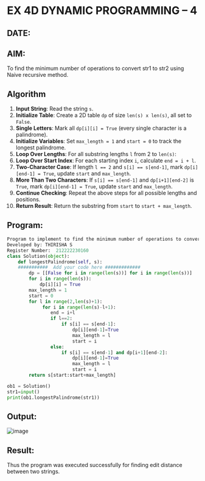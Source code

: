 # EX 4D DYNAMIC PROGRAMMING – 4
## DATE:
## AIM:
To find the minimum number of operations to convert str1 to str2 using Naive recursive method.





## Algorithm

1. **Input String**: Read the string `s`.
2. **Initialize Table**: Create a 2D table `dp` of size `len(s) x len(s)`, all set to `False`.
3. **Single Letters**: Mark all `dp[i][i] = True` (every single character is a palindrome).
4. **Initialize Variables**: Set `max_length = 1` and `start = 0` to track the longest palindrome.
5. **Loop Over Lengths**: For all substring lengths `l` from 2 to `len(s)`:
6. **Loop Over Start Index**: For each starting index `i`, calculate `end = i + l`.
7. **Two-Character Case**: If length `l == 2` and `s[i] == s[end-1]`, mark `dp[i][end-1] = True`, update `start` and `max_length`.
8. **More Than Two Characters**: If `s[i] == s[end-1]` and `dp[i+1][end-2]` is `True`, mark `dp[i][end-1] = True`, update `start` and `max_length`.
9. **Continue Checking**: Repeat the above steps for all possible lengths and positions.
10. **Return Result**: Return the substring from `start` to `start + max_length`.

## Program:
```python
Program to implement to find the minimum number of operations to convert str1 to str2 using Naive recursive method
Developed by: THIRISHA S
Register Number:  212222230160
class Solution(object):
    def longestPalindrome(self, s):
    ###########  Add your code here #############
        dp = [[False for i in range(len(s))] for i in range(len(s))]
        for i in range(len(s)):
            dp[i][i] = True
        max_length = 1
        start = 0
        for l in range(2,len(s)+1):
             for i in range(len(s)-l+1):
                end = i+l
                if l==2:
                    if s[i] == s[end-1]:
                        dp[i][end-1]=True
                        max_length = l
                        start = i
                else:
                    if s[i] == s[end-1] and dp[i+1][end-2]:
                        dp[i][end-1]=True
                        max_length = l
                        start = i
        return s[start:start+max_length]

ob1 = Solution()
str1=input()
print(ob1.longestPalindrome(str1))
```

## Output:
![image](https://github.com/user-attachments/assets/ca53d9a9-423d-433c-ac71-e8598e907c09)


## Result:
Thus the program was executed successfully for finding edit distance between two strings.
